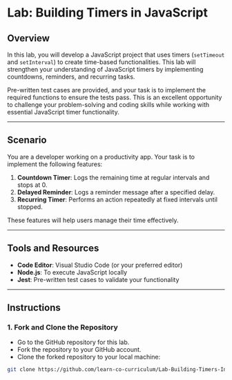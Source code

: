 # Lab: Building Timers in JavaScript

## Overview

In this lab, you will develop a JavaScript project that uses timers (`setTimeout` and `setInterval`) to create time-based functionalities. This lab will strengthen your understanding of JavaScript timers by implementing countdowns, reminders, and recurring tasks.

Pre-written test cases are provided, and your task is to implement the required functions to ensure the tests pass. This is an excellent opportunity to challenge your problem-solving and coding skills while working with essential JavaScript timer functionality.

---

## Scenario

You are a developer working on a productivity app. Your task is to implement the following features:

1. **Countdown Timer**: Logs the remaining time at regular intervals and stops at 0.
2. **Delayed Reminder**: Logs a reminder message after a specified delay.
3. **Recurring Timer**: Performs an action repeatedly at fixed intervals until stopped.

These features will help users manage their time effectively.

---

## Tools and Resources

- **Code Editor**: Visual Studio Code (or your preferred editor)
- **Node.js**: To execute JavaScript locally
- **Jest**: Pre-written test cases to validate your functionality

---

## Instructions

### 1. Fork and Clone the Repository

- Go to the GitHub repository for this lab.
- Fork the repository to your GitHub account.
- Clone the forked repository to your local machine:

```bash
git clone https://github.com/learn-co-curriculum/Lab-Building-Timers-In-JavaScript.git
